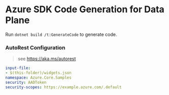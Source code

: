 ﻿# Azure SDK Code Generation for Data Plane

Run `dotnet build /t:GenerateCode` to generate code.

### AutoRest Configuration
> see https://aka.ms/autorest

``` yaml
input-file:
- $(this-folder)/widgets.json
namespace: Azure.Core.Samples
security: AADToken
security-scopes: https://example.azure.com/.default
```
